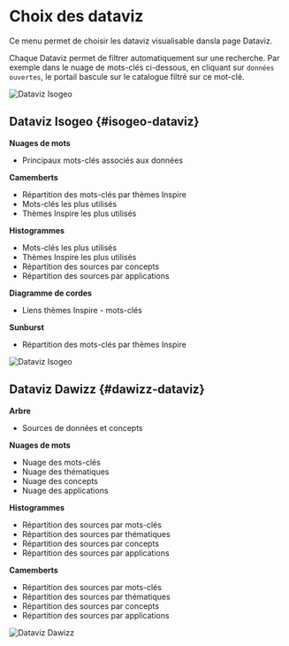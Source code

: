 # Choix des dataviz 

Ce menu permet de choisir les dataviz visualisable dansla page Dataviz.

Chaque Dataviz permet de filtrer automatiquement sur une recherche. Par exemple dans le nuage de mots-clés ci-dessous, en cliquant sur `données ouvertes`, le portail bascule sur le catalogue filtré sur ce mot-clé.

![Dataviz Isogeo](/assets/front_dataviz_cloud_keywords.png)

## Dataviz Isogeo {#isogeo-dataviz}

**Nuages de mots**
* Principaux mots-clés associés aux données

**Camemberts**
* Répartition des mots-clés par thèmes Inspire
* Mots-clés les plus utilisés
* Thèmes Inspire les plus utilisés

**Histogrammes**
* Mots-clés les plus utilisés
* Thèmes Inspire les plus utilisés
* Répartition des sources par concepts
* Répartition des sources par applications

**Diagramme de cordes**
* Liens thèmes Inspire - mots-clés

**Sunburst**
* Répartition des mots-clés par thèmes Inspire

![Dataviz Isogeo](/assets/front_dataviz_isogeo.png)

## Dataviz Dawizz {#dawizz-dataviz}

**Arbre**
* Sources de données et concepts

**Nuages de mots**
* Nuage des mots-clés
* Nuage des thématiques
* Nuage des concepts
* Nuage des applications

**Histogrammes**
* Répartition des sources par mots-clés
* Répartition des sources par thématiques
* Répartition des sources par concepts
* Répartition des sources par applications

**Camemberts**
* Répartition des sources par mots-clés
* Répartition des sources par thématiques
* Répartition des sources par concepts
* Répartition des sources par applications

![Dataviz Dawizz](/assets/front_dataviz_dawizz.png)

